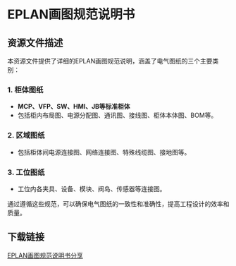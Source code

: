 # EPLAN画图规范说明书

## 资源文件描述

本资源文件提供了详细的EPLAN画图规范说明，涵盖了电气图纸的三个主要类别：

### 1. 柜体图纸
- **MCP、VFP、SW、HMI、JB等标准柜体**
- 包括柜内布局图、电源分配图、通讯图、接线图、柜体本体图、BOM等。

### 2. 区域图纸
- 包括柜体间电源连接图、网络连接图、特殊线缆图、接地图等。

### 3. 工位图纸
- 工位内各夹具、设备、模块、阀岛、传感器等连接图。

通过遵循这些规范，可以确保电气图纸的一致性和准确性，提高工程设计的效率和质量。

## 下载链接

[EPLAN画图规范说明书分享](https://pan.quark.cn/s/e9b457b6c42c)